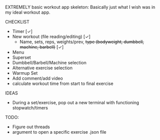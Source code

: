 EXTREMELY basic workout app skeleton: Basically just what I wish was in my ideal workout app.

CHECKLIST
- Timer [✓]
- New workout (file reading/editing) [✓]
  - Name, sets, reps, weights/prev, ~~type (bodyweight, dumbbell, machine, barbell)~~ [✓]
- Menu
- Superset
- Dumbbell/Barbell/Machine selection
- Alternative exercise selection
- Warmup Set
- Add comment/add video
- calculate workout time from start to final exercise


IDEAS
- During a set/exercise, pop out a new terminal with functioning stopwatch/timers

TODO:
- Figure out threads
- argument to open a specific exercise .json file